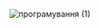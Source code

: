 ![програмування (1)](https://github.com/user-attachments/assets/bb411b2c-cd45-48b3-998b-1412d6260365)
